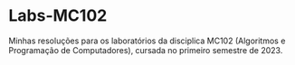 # Labs-MC102
Minhas resoluções para os laboratórios da disciplica MC102 (Algoritmos e Programação de Computadores), cursada no primeiro semestre de 2023.
